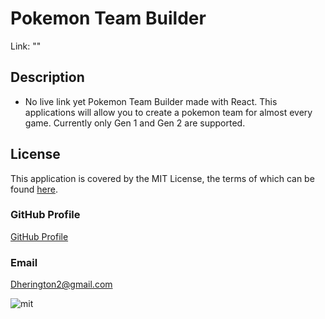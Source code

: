 # Pokemon Team Builder
  Link: ""
  
  ## Description
  * No live link yet
  Pokemon Team Builder made with React. This applications will allow you to create a pokemon team for almost every game. 
  Currently only Gen 1 and Gen 2 are supported.
  
  ## License
  This application is covered by the MIT License, the terms of which can be found [here](https://opensource.org/licenses/MIT).

  ### GitHub Profile
  [GitHub Profile](http://github.com/Dherington1)
  
  ### Email
  Dherington2@gmail.com

  ![mit](https://img.shields.io/badge/license-MIT%20License-red)
